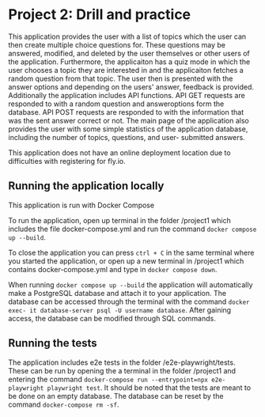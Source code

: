 # Project 2: Drill and practice

This application provides the user with a list of topics which the user can then
create multiple choice questions for. These questions may be answered, modified,
and deleted by the user themselves or other users of the application. Furthermore,
the applicaiton has a quiz mode in which the user chooses a topic they are
interested in and the applicaiton fetches a random question from that topic. The
user then is presented with the answer options and depending on the users' answer,
feedback is provided.
Additionally the application includes API functions. API GET requests are responded
to with a random question and answeroptions form the database. API POST requests 
are responded to with the information that was the sent answer correct or not.
The main page of the application also provides the user with some simple statistics
of the application database, including the number of topics, questions, and user-
submitted answers.

This application does not have an online deployment location due to difficulties
with registering for fly.io.

## Running the application locally

This application is run with Docker Compose

To run the application, open up terminal in the folder /project1 which includes
the file docker-compose.yml and run the command `docker compose up --build`.

To close the application you can press `ctrl + C` in the same terminal where you
started the application, or open up a new terminal in /project1 which contains
docker-compose.yml and type in `docker compose down`.

When running `docker compose up --build` the application will automatically make
a PostgreSQL database and attach it to your application. The database can be
accessed through the terminal with the command
`docker exec- it database-server psql -U username database`. After gaining
access, the database can be modified through SQL commands.

## Running the tests

The application includes e2e tests in the folder /e2e-playwright/tests. These
can be run by opening the a terminal in the folder /project1 and entering the
command `docker-compose run --entrypoint=npx e2e-playwright playwright test`. It
should be noted that the tests are meant to be done on an empty database. The
database can be reset by the command `docker-compose rm -sf`.
